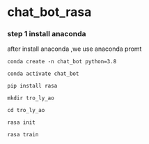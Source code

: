 # chat_bot_rasa

### step 1 install anaconda

after install anaconda ,we use anaconda promt

```
conda create -n chat_bot python=3.8
```
```
conda activate chat_bot
```
```
pip install rasa

mkdir tro_ly_ao

cd tro_ly_ao

rasa init

rasa train
```

